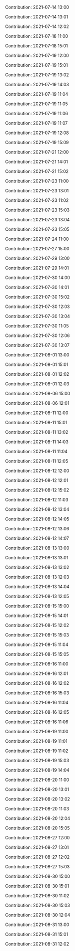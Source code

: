 Contribution: 2021-07-14 13:00

Contribution: 2021-07-14 13:01

Contribution: 2021-07-14 12:02

Contribution: 2021-07-18 11:00

Contribution: 2021-07-18 15:01

Contribution: 2021-07-19 12:00

Contribution: 2021-07-19 15:01

Contribution: 2021-07-19 13:02

Contribution: 2021-07-19 14:03

Contribution: 2021-07-19 11:04

Contribution: 2021-07-19 11:05

Contribution: 2021-07-19 11:06

Contribution: 2021-07-19 11:07

Contribution: 2021-07-19 12:08

Contribution: 2021-07-19 15:09

Contribution: 2021-07-21 12:00

Contribution: 2021-07-21 14:01

Contribution: 2021-07-21 15:02

Contribution: 2021-07-23 11:00

Contribution: 2021-07-23 13:01

Contribution: 2021-07-23 11:02

Contribution: 2021-07-23 15:03

Contribution: 2021-07-23 13:04

Contribution: 2021-07-23 15:05

Contribution: 2021-07-24 11:00

Contribution: 2021-07-27 15:00

Contribution: 2021-07-29 13:00

Contribution: 2021-07-29 14:01

Contribution: 2021-07-30 14:00

Contribution: 2021-07-30 14:01

Contribution: 2021-07-30 15:02

Contribution: 2021-07-30 12:03

Contribution: 2021-07-30 13:04

Contribution: 2021-07-30 11:05

Contribution: 2021-07-30 12:06

Contribution: 2021-07-30 13:07

Contribution: 2021-08-01 13:00

Contribution: 2021-08-01 15:01

Contribution: 2021-08-01 12:02

Contribution: 2021-08-01 12:03

Contribution: 2021-08-06 15:00

Contribution: 2021-08-06 12:01

Contribution: 2021-08-11 12:00

Contribution: 2021-08-11 15:01

Contribution: 2021-08-11 13:02

Contribution: 2021-08-11 14:03

Contribution: 2021-08-11 11:04

Contribution: 2021-08-11 12:05

Contribution: 2021-08-12 12:00

Contribution: 2021-08-12 12:01

Contribution: 2021-08-12 15:02

Contribution: 2021-08-12 11:03

Contribution: 2021-08-12 13:04

Contribution: 2021-08-12 14:05

Contribution: 2021-08-12 13:06

Contribution: 2021-08-12 14:07

Contribution: 2021-08-13 13:00

Contribution: 2021-08-13 13:01

Contribution: 2021-08-13 13:02

Contribution: 2021-08-13 12:03

Contribution: 2021-08-13 14:04

Contribution: 2021-08-13 12:05

Contribution: 2021-08-15 15:00

Contribution: 2021-08-15 14:01

Contribution: 2021-08-15 12:02

Contribution: 2021-08-15 15:03

Contribution: 2021-08-15 11:04

Contribution: 2021-08-15 15:05

Contribution: 2021-08-16 11:00

Contribution: 2021-08-16 12:01

Contribution: 2021-08-16 12:02

Contribution: 2021-08-16 15:03

Contribution: 2021-08-16 11:04

Contribution: 2021-08-16 12:05

Contribution: 2021-08-16 11:06

Contribution: 2021-08-19 11:00

Contribution: 2021-08-19 11:01

Contribution: 2021-08-19 11:02

Contribution: 2021-08-19 15:03

Contribution: 2021-08-19 14:04

Contribution: 2021-08-20 11:00

Contribution: 2021-08-20 13:01

Contribution: 2021-08-20 13:02

Contribution: 2021-08-20 11:03

Contribution: 2021-08-20 12:04

Contribution: 2021-08-20 15:05

Contribution: 2021-08-27 12:00

Contribution: 2021-08-27 13:01

Contribution: 2021-08-27 12:02

Contribution: 2021-08-27 15:03

Contribution: 2021-08-30 15:00

Contribution: 2021-08-30 15:01

Contribution: 2021-08-30 11:02

Contribution: 2021-08-30 15:03

Contribution: 2021-08-30 12:04

Contribution: 2021-08-31 13:00

Contribution: 2021-08-31 15:01

Contribution: 2021-08-31 12:02

